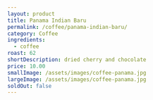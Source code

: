 ```yaml
---
layout: product
title: Panama Indian Baru
permalink: /coffee/panama-indian-baru/
category: Coffee
ingredients:
  - coffee
roast: 62  
shortDescription: dried cherry and chocolate
price: 10.00
smallImage: /assets/images/coffee-panama.jpg
largeImage: /assets/images/coffee-panama.jpg
soldOut: false
---  
```

